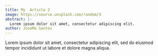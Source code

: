 ```yaml
---
title: My  Article 2
image: https://source.unsplash.com/random/3
abstract: |-
  Lorem ipsum dolor sit amet, consectetur adipiscing elit.
author: JoseMa Santos
---
```

Lorem ipsum dolor sit amet, consectetur adipiscing elit, sed do eiusmod tempor incididunt ut labore et dolore magna aliqua.
